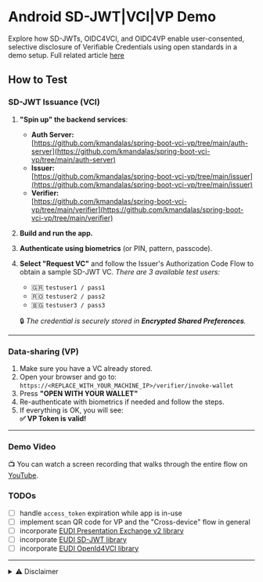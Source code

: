 # Android SD-JWT|VCI|VP Demo
Explore how SD-JWTs, OIDC4VCI, and OIDC4VP enable user-consented, selective disclosure of Verifiable Credentials using open standards in a demo setup.
Full related article [here](https://dzone.com/articles/verifiable-credentials-spring-boot-android)

## How to Test

### SD-JWT Issuance (VCI)

1. **"Spin up" the backend services**:
    - **Auth Server:**  
      [https://github.com/kmandalas/spring-boot-vci-vp/tree/main/auth-server](https://github.com/kmandalas/spring-boot-vci-vp/tree/main/auth-server)
    - **Issuer:**  
      [https://github.com/kmandalas/spring-boot-vci-vp/tree/main/issuer](https://github.com/kmandalas/spring-boot-vci-vp/tree/main/issuer)
    - **Verifier:**  
      [https://github.com/kmandalas/spring-boot-vci-vp/tree/main/verifier](https://github.com/kmandalas/spring-boot-vci-vp/tree/main/verifier)

2. **Build and run the app.**

3. **Authenticate using biometrics** (or PIN, pattern, passcode).

4. **Select "Request VC"** and follow the Issuer's Authorization Code Flow to obtain a sample SD-JWT VC.
   _There are 3 available test users:_
   - 🇬🇷 `testuser1 / pass1`
   - 🇷🇴 `testuser2 / pass2`
   - 🇧🇬 `testuser3 / pass3`

   🔒 _The credential is securely stored in **Encrypted Shared Preferences**._

---

### Data-sharing (VP)

1. Make sure you have a VC already stored.
2. Open your browser and go to:  
   `https://<REPLACE_WITH_YOUR_MACHINE_IP>/verifier/invoke-wallet`
3. Press **"OPEN WITH YOUR WALLET"**
4. Re-authenticate with biometrics if needed and follow the steps.
5. If everything is OK, you will see:  
   **✅ VP Token is valid!**

---

### Demo Video

📺 You can watch a screen recording that walks through the entire flow on [YouTube](https://youtube.com/shorts/cxIgyTR8s6w).


### TODOs

- [ ] handle `access_token` expiration while app is in-use
- [ ] implement scan QR code for VP and the "Cross-device" flow in general
- [ ] incorporate [EUDI Presentation Exchange v2 library](https://github.com/eu-digital-identity-wallet/eudi-lib-jvm-presentation-exchange-kt)
- [ ] incorporate [EUDI SD-JWT library](https://github.com/eu-digital-identity-wallet/eudi-lib-jvm-sdjwt-kt)
- [ ] incorporate [EUDI OpenId4VCI library](https://github.com/eu-digital-identity-wallet/eudi-lib-jvm-openid4vci-kt)

---
<details>
<summary>⚠️ Disclaimer</summary>

This repo contains an **experimental project** created for learning and demonstration purposes. The implementation is **not intended for production** use.

</details>